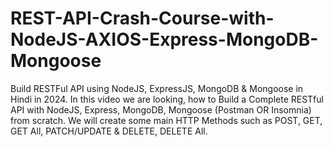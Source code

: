 # REST-API-Crash-Course-with-NodeJS-AXIOS-Express-MongoDB-Mongoose
Build RESTFul API using NodeJS, ExpressJS, MongoDB &amp; Mongoose in Hindi in 2024. In this video we are looking, how to Build a Complete RESTful API with NodeJS, Express, MongoDB, Mongoose (Postman OR Insomnia) from scratch. We will create some main HTTP Methods such as POST, GET, GET All, PATCH/UPDATE &amp; DELETE, DELETE All. 
